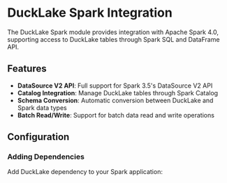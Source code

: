 # DuckLake Spark Integration

The DuckLake Spark module provides integration with Apache Spark 4.0, supporting access to DuckLake tables through Spark SQL and DataFrame API.

## Features

- **DataSource V2 API**: Full support for Spark 3.5's DataSource V2 API
- **Catalog Integration**: Manage DuckLake tables through Spark Catalog
- **Schema Conversion**: Automatic conversion between DuckLake and Spark data types
- **Batch Read/Write**: Support for batch data read and write operations

## Configuration

### Adding Dependencies

Add DuckLake dependency to your Spark application: